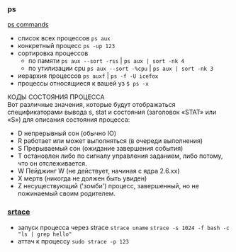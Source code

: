### ps
[ps commands](https://blog.sedicomm.com/2018/05/28/30-poleznyh-komand-ps-dlya-monitoringa-protsessov-linux/)  
- список всех процессов `ps aux`
- конкретный процесс `ps -up 123`
- сортировка процессов 
  - по памяти `ps aux --sort -rss` | `ps aux | sort -nk 4`
  - по утилизации cpu `ps aux --sort -%cpu` | `ps aux | sort -nk 3`
- иерархия процессов `ps auxf` | `ps -f -U icefox`
- процессы относящиеся к вашей уз `$ ps -x`

КОДЫ СОСТОЯНИЯ ПРОЦЕССА  
Вот различные значения, которые будут отображаться спецификаторами вывода s, stat и состояния (заголовок «STAT» или «S») для описания состояния процесса:
- D непрерывный сон (обычно IO)
- R работает или может выполняться (в очереди выполнения)
- S Прерываемый сон (ожидание завершения события)
- T остановлен либо по сигналу управления заданием, либо потому, что он отслеживается.
- W Пейджинг W (не действует, начиная с ядра 2.6.xx)
- X мертв (никогда не должен быть увиден)
- Z несуществующий ('зомби') процесс, завершенный, но не пожинаемый своим родителем.


### [srtace](https://losst.ru/komanda-strace-v-linux)

- запуск процесса через strace `strace uname` `strace -s 1024 -f bash -c "ls | grep hello"`
- аттач к процессу `sudo strace -p 123`
